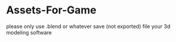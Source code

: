 # Assets-For-Game
please only use .blend or whatever save (not exported) file your 3d modeling software

